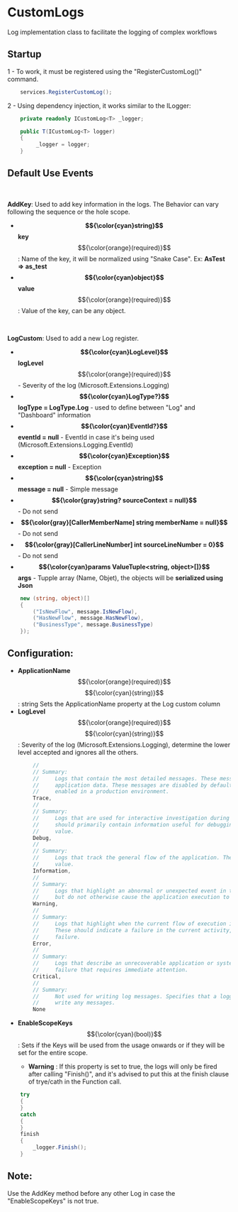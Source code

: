 # **CustomLogs**
Log implementation class to facilitate the logging of complex workflows

## **Startup**
 1 - To work, it must be registered using the "RegisterCustomLog()" command.

``` csharp
    services.RegisterCustomLog();
```

2 - Using dependency injection, it works similar to the ILogger: 
``` csharp
    private readonly ICustomLog<T> _logger;

    public T(ICustomLog<T> logger)
    {
         _logger = logger;
    }
```

## **Default Use Events**
<br/>

**AddKey**: Used to add key information in the logs. The Behavior can vary following the sequence or the hole scope.
- **$${\color{cyan}string}$$ key** $${\color{orange}(required)}$$: Name of the key, it will be normalized using "Snake Case". Ex: **AsTest => as_test**
- **$${\color{cyan}object}$$ value** $${\color{orange}(required)}$$: Value of the key, can be any object.
</br>

**LogCustom**: Used to add a new Log register.

- **$${\color{cyan}LogLevel}$$ logLevel** $${\color{orange}(required)}$$ - Severity of the log (Microsoft.Extensions.Logging)
- **$${\color{cyan}LogType?}$$ logType = LogType.Log** - used to define between "Log" and "Dashboard" information
- **$${\color{cyan}EventId?}$$ eventId = null** - EventId in case it's being used (Microsoft.Extensions.Logging.EventId)
- **$${\color{cyan}Exception}$$ exception = null** - Exception
- **$${\color{cyan}string}$$ message = null** - Simple message
- **$${\color{gray}string? sourceContext = null}$$** - Do not send
- **$${\color{gray}[CallerMemberName] string memberName = null}$$** - Do not send
- **$${\color{gray}[CallerLineNumber] int sourceLineNumber = 0}$$**  - Do not send
- **$${\color{cyan}params ValueTuple<string, object>[]}$$ args** - Tupple array (Name, Objet), the objects will be **serialized using Json**
``` csharp
    new (string, object)[]
    {
        ("IsNewFlow", message.IsNewFlow),
        ("HasNewFlow", message.HasNewFlow),
        ("BusinessType", message.BusinessType)
    });
```

## **Configuration**:

- **ApplicationName** $${\color{orange}(required)}$$$${\color{cyan}(string)}$$: string Sets the ApplicationName property at the Log custom column
- **LogLevel** $${\color{orange}(required)}$$$${\color{cyan}(string)}$$: Severity of the log (Microsoft.Extensions.Logging), determine the lower level accepted and ignores all the others.
``` csharp
        //
        // Summary:
        //     Logs that contain the most detailed messages. These messages may contain sensitive
        //     application data. These messages are disabled by default and should never be
        //     enabled in a production environment.
        Trace,
        //
        // Summary:
        //     Logs that are used for interactive investigation during development. These logs
        //     should primarily contain information useful for debugging and have no long-term
        //     value.
        Debug,
        //
        // Summary:
        //     Logs that track the general flow of the application. These logs should have long-term
        //     value.
        Information,
        //
        // Summary:
        //     Logs that highlight an abnormal or unexpected event in the application flow,
        //     but do not otherwise cause the application execution to stop.
        Warning,
        //
        // Summary:
        //     Logs that highlight when the current flow of execution is stopped due to a failure.
        //     These should indicate a failure in the current activity, not an application-wide
        //     failure.
        Error,
        //
        // Summary:
        //     Logs that describe an unrecoverable application or system crash, or a catastrophic
        //     failure that requires immediate attention.
        Critical,
        //
        // Summary:
        //     Not used for writing log messages. Specifies that a logging category should not
        //     write any messages.
        None
```
- **EnableScopeKeys** $${\color{cyan}(bool)}$$: Sets if the Keys will be used from the usage onwards or if they will be set for the entire scope.

    - **Warning** : If this property is set to true, the logs will only be fired after calling "Finish()", and it's advised to put this at the finish clause of trye/cath in the Function call.

``` csharp
    try
    {
    }
    catch
    {
    }
    finish
    {
        _logger.Finish();
    }
```
## **Note**:

Use the AddKey method before any other Log in case the "EnableScopeKeys" is not true.
